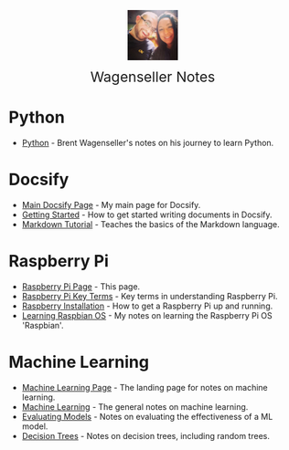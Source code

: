 <img
    src="./images/BrentAndMandi.jpg"
    width="88"
    style="display: block; width: 88px; margin: auto; margin-bottom: 1em"
/><span style="display: block; text-align: center; font-size: 1.75em;"> Wagenseller Notes </span>

# Python
- [Python](/learn_to_code/python/) - Brent Wagenseller's notes on his journey to learn Python.

# Docsify
- [Main Docsify Page](/learn_to_code/docsify/) - My main page for Docsify.
- [Getting Started](/learn_to_code/docsify/gettingstarted) - How to get started writing documents in Docsify.
- [Markdown Tutorial](/learn_to_code/docsify/markdowntutorial) - Teaches the basics of the Markdown language.

# Raspberry Pi
- [Raspberry Pi Page](/learn_to_code/raspberry_pi/) - This page.
- [Raspberry Pi Key Terms](/learn_to_code/raspberry_pi/raspberry_pi_key_terms) - Key terms in understanding Raspberry Pi.
- [Raspberry Installation](/learn_to_code/raspberry_pi/raspberry_pi_install) - How to get a Raspberry Pi up and running. 
- [Learning Raspbian OS](/learn_to_code/raspberry_pi/raspbian) - My notes on learning the Raspberry Pi OS 'Raspbian'. 

# Machine Learning
- [Machine Learning Page](/learn_to_code/machine_learning/) - The landing page for notes on machine learning.
- [Machine Learning](/learn_to_code/machine_learning/machine_learning) - The general notes on machine learning.
- [Evaluating Models](/learn_to_code/machine_learning/evaluating_models) - Notes on evaluating the effectiveness of a ML model.
- [Decision Trees](/learn_to_code/machine_learning/decision_trees) - Notes on decision trees, including random trees.